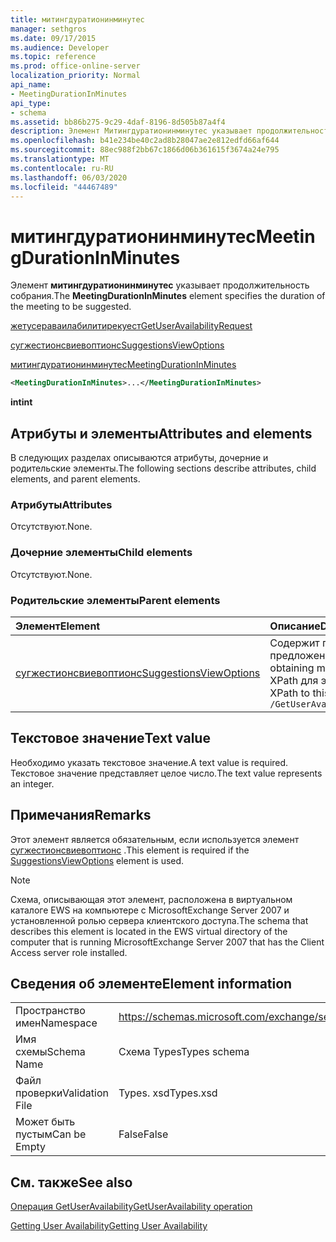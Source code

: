 ```yaml
---
title: митингдуратионинминутес
manager: sethgros
ms.date: 09/17/2015
ms.audience: Developer
ms.topic: reference
ms.prod: office-online-server
localization_priority: Normal
api_name:
- MeetingDurationInMinutes
api_type:
- schema
ms.assetid: bb86b275-9c29-4daf-8196-8d505b87a4f4
description: Элемент Митингдуратионинминутес указывает продолжительность собрания.
ms.openlocfilehash: b41e234be40c2ad8b28047ae2e812edfd66af644
ms.sourcegitcommit: 88ec988f2bb67c1866d06b361615f3674a24e795
ms.translationtype: MT
ms.contentlocale: ru-RU
ms.lasthandoff: 06/03/2020
ms.locfileid: "44467489"
---
```

# <a name="meetingdurationinminutes"></a><span data-ttu-id="24729-103">митингдуратионинминутес</span><span class="sxs-lookup"><span data-stu-id="24729-103">MeetingDurationInMinutes</span></span>

<span data-ttu-id="24729-104">Элемент **митингдуратионинминутес** указывает продолжительность собрания.</span><span class="sxs-lookup"><span data-stu-id="24729-104">The **MeetingDurationInMinutes** element specifies the duration of the meeting to be suggested.</span></span> 
  
[<span data-ttu-id="24729-105">жетусераваилабилитирекуест</span><span class="sxs-lookup"><span data-stu-id="24729-105">GetUserAvailabilityRequest</span></span>](getuseravailabilityrequest.md)
  
[<span data-ttu-id="24729-106">сугжестионсвиевоптионс</span><span class="sxs-lookup"><span data-stu-id="24729-106">SuggestionsViewOptions</span></span>](suggestionsviewoptions.md)
  
[<span data-ttu-id="24729-107">митингдуратионинминутес</span><span class="sxs-lookup"><span data-stu-id="24729-107">MeetingDurationInMinutes</span></span>](meetingdurationinminutes.md)
  
```xml
<MeetingDurationInMinutes>...</MeetingDurationInMinutes>
```

 <span data-ttu-id="24729-108">**int**</span><span class="sxs-lookup"><span data-stu-id="24729-108">**int**</span></span>
## <a name="attributes-and-elements"></a><span data-ttu-id="24729-109">Атрибуты и элементы</span><span class="sxs-lookup"><span data-stu-id="24729-109">Attributes and elements</span></span>

<span data-ttu-id="24729-110">В следующих разделах описываются атрибуты, дочерние и родительские элементы.</span><span class="sxs-lookup"><span data-stu-id="24729-110">The following sections describe attributes, child elements, and parent elements.</span></span>
  
### <a name="attributes"></a><span data-ttu-id="24729-111">Атрибуты</span><span class="sxs-lookup"><span data-stu-id="24729-111">Attributes</span></span>

<span data-ttu-id="24729-112">Отсутствуют.</span><span class="sxs-lookup"><span data-stu-id="24729-112">None.</span></span>
  
### <a name="child-elements"></a><span data-ttu-id="24729-113">Дочерние элементы</span><span class="sxs-lookup"><span data-stu-id="24729-113">Child elements</span></span>

<span data-ttu-id="24729-114">Отсутствуют.</span><span class="sxs-lookup"><span data-stu-id="24729-114">None.</span></span>
  
### <a name="parent-elements"></a><span data-ttu-id="24729-115">Родительские элементы</span><span class="sxs-lookup"><span data-stu-id="24729-115">Parent elements</span></span>

|<span data-ttu-id="24729-116">**Элемент**</span><span class="sxs-lookup"><span data-stu-id="24729-116">**Element**</span></span>|<span data-ttu-id="24729-117">**Описание**</span><span class="sxs-lookup"><span data-stu-id="24729-117">**Description**</span></span>|
|:-----|:-----|
|[<span data-ttu-id="24729-118">сугжестионсвиевоптионс</span><span class="sxs-lookup"><span data-stu-id="24729-118">SuggestionsViewOptions</span></span>](suggestionsviewoptions.md) <br/> |<span data-ttu-id="24729-119">Содержит параметры для получения сведений о предложении собрания.</span><span class="sxs-lookup"><span data-stu-id="24729-119">Contains the options for obtaining meeting suggestion information.</span></span>  <br/> <span data-ttu-id="24729-120">XPath для этого элемента:</span><span class="sxs-lookup"><span data-stu-id="24729-120">The following is the XPath to this element:</span></span>  <br/>  `/GetUserAvailabilityRequest/SuggestionViewOptions` <br/> |
   
## <a name="text-value"></a><span data-ttu-id="24729-121">Текстовое значение</span><span class="sxs-lookup"><span data-stu-id="24729-121">Text value</span></span>

<span data-ttu-id="24729-122">Необходимо указать текстовое значение.</span><span class="sxs-lookup"><span data-stu-id="24729-122">A text value is required.</span></span> <span data-ttu-id="24729-123">Текстовое значение представляет целое число.</span><span class="sxs-lookup"><span data-stu-id="24729-123">The text value represents an integer.</span></span>
  
## <a name="remarks"></a><span data-ttu-id="24729-124">Примечания</span><span class="sxs-lookup"><span data-stu-id="24729-124">Remarks</span></span>

<span data-ttu-id="24729-125">Этот элемент является обязательным, если используется элемент [сугжестионсвиевоптионс](suggestionsviewoptions.md) .</span><span class="sxs-lookup"><span data-stu-id="24729-125">This element is required if the [SuggestionsViewOptions](suggestionsviewoptions.md) element is used.</span></span> 
  
> [!NOTE]
> <span data-ttu-id="24729-126">Схема, описывающая этот элемент, расположена в виртуальном каталоге EWS на компьютере с MicrosoftExchange Server 2007 и установленной ролью сервера клиентского доступа.</span><span class="sxs-lookup"><span data-stu-id="24729-126">The schema that describes this element is located in the EWS virtual directory of the computer that is running MicrosoftExchange Server 2007 that has the Client Access server role installed.</span></span> 
  
## <a name="element-information"></a><span data-ttu-id="24729-127">Сведения об элементе</span><span class="sxs-lookup"><span data-stu-id="24729-127">Element information</span></span>

|||
|:-----|:-----|
|<span data-ttu-id="24729-128">Пространство имен</span><span class="sxs-lookup"><span data-stu-id="24729-128">Namespace</span></span>  <br/> |https://schemas.microsoft.com/exchange/services/2006/types  <br/> |
|<span data-ttu-id="24729-129">Имя схемы</span><span class="sxs-lookup"><span data-stu-id="24729-129">Schema Name</span></span>  <br/> |<span data-ttu-id="24729-130">Схема Types</span><span class="sxs-lookup"><span data-stu-id="24729-130">Types schema</span></span>  <br/> |
|<span data-ttu-id="24729-131">Файл проверки</span><span class="sxs-lookup"><span data-stu-id="24729-131">Validation File</span></span>  <br/> |<span data-ttu-id="24729-132">Types. xsd</span><span class="sxs-lookup"><span data-stu-id="24729-132">Types.xsd</span></span>  <br/> |
|<span data-ttu-id="24729-133">Может быть пустым</span><span class="sxs-lookup"><span data-stu-id="24729-133">Can be Empty</span></span>  <br/> |<span data-ttu-id="24729-134">False</span><span class="sxs-lookup"><span data-stu-id="24729-134">False</span></span>  <br/> |
   
## <a name="see-also"></a><span data-ttu-id="24729-135">См. также</span><span class="sxs-lookup"><span data-stu-id="24729-135">See also</span></span>



[<span data-ttu-id="24729-136">Операция GetUserAvailability</span><span class="sxs-lookup"><span data-stu-id="24729-136">GetUserAvailability operation</span></span>](getuseravailability-operation.md)


[<span data-ttu-id="24729-137">Getting User Availability</span><span class="sxs-lookup"><span data-stu-id="24729-137">Getting User Availability</span></span>](https://msdn.microsoft.com/library/d4133fcb-9b0f-4e6b-aadf-a389da83516a%28Office.15%29.aspx)

